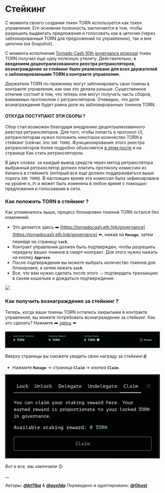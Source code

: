 # Стейкинг

С момента своего создания токен TORN используется как токен управления. Его основная полезность заключается в том, чтобы разрешить выдвигать предложения и голосовать как в цепочке (через заблокированный TORN для предложений по управлению), так и вне цепочки (на Snapshot).

С момента исполнения [Tornado Cash 10th governance proposal](https://tornadocash.eth.link/governance/10) токен TORN получил еще одну полезную утилиту. Действительно, **с введением децентрализованного реестра ретрансляторов, вознаграждение за стейкинг было реализовано для всех держателей с заблокированными TORN в контракте управления.**

Держатели TORN по-прежнему могут заблокировать свои токены в контракте управления, как они это делали раньше. Существенное отличие состоит в том, что теперь они могут получать часть сборов, взимаемых протоколом с ретрансляторов. Очевидно, что доля вознаграждения будет равна доле их заблокированных токенов TORN.

#### **ОТКУДА ПОСТУПАЮТ ЭТИ СБОРЫ ?**

Сбор стал возможен благодаря внедрению децентрализованного реестра ретрансляторов. Для того, чтобы попасть в протокол UI, ретрансляторам нужно положить некоторое количество TORN в стейкинг (сейчас это `300 TORN`). Функционирование этого реестра ретрансляторов более подробно объясняется [в этом посте](https://torn.community/t/proposal-relayer-registry-setting-parameters-after-audit/2134) и на странице Как стать ретранслятором.

В двух словах: за каждый вывод средств через метод ретранслятора выбранный ретранслятор должен платить протоколу комиссию из баланса в стейкинге (который все еще должен поддерживаться выше порога `300 TORN`). В настоящее время эта комиссия была зафиксирована на уровне `0,3%` и может быть изменена в любое время с помощью предложения и голосования в сети.

### Как положить TORN в стейкинг ?

Как упоминалось выше, процесс блокировки токенов TORN остался без изменений.

* Это делается здесь ➡️ [https://tornadocash.eth.link/governance](https://tornadocash.eth.link/governance) ⬅️, нажав на **`Manage`**, затем перейдя на страницу **`Lock`**.
* Контракт управления должен быть подтвержден, чтобы разрешить передачу ваших токенов в смарт-контракт. Для этого нужно нажать на кнопку **`Approve`**.
* После подтверждения вы можете выбрать количество токенов для блокировки, а затем нажать **`Lock`**.
* Все, что вам нужно сделать после этого -- подтвердить транзакцию в своем кошельке и дождаться подтверждения.

![](../.gitbook/assets/spaces\_-MXflGk4w5pDjjlmPCuF-1972196547\_uploads\_git-blob-2d7468f48b1cd1c90685f4dce4105010b673a6f1\_c05e5a1813edad280544b627b24002dc8d5adcf2.png)

### Как получить вознаграждение за стейкинг ?

Теперь, когда ваши токены TORN остались закрытыми в контракте управления, вы можете потребовать вознаграждение за стейкинг. Как это сделать? Нажмите ➡️ [здесь](https://tornadocash.eth.link/governance) ⬅️

![](../.gitbook/assets/head.png)

Вверху страницы вы сможете увидеть свою награду за стейкинг💰

* Нажмите **`Manage`** -> страница **`Claim`** -> _кнопка_ **`Claim`**.

![](../.gitbook/assets/claim.png)

_Вот и все, мы закончили_ :wink:

\_\_

_Авторы:_ [_**@bt11ba**_](https://torn.community/u/bt11ba/) & [_**@ayefda**_](https://torn.community/u/ayefda) _Переведено и адаптировано:_ [**@Ghost**](https://torn.community/u/ghost)
